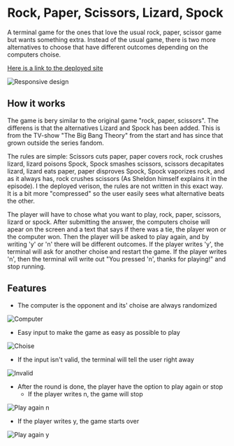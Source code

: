 # Rock, Paper, Scissors, Lizard, Spock
A terminal game for the ones that love the usual rock, paper, scissor game but wants something extra. Instead of the usual game, there is two more alternatives to choose that have different outcomes depending on the computers choise. 

[Here is a link to the deployed site](https://rock-paper-scissors-special.herokuapp.com/)

![Responsive design](https://user-images.githubusercontent.com/114992573/203925275-246d0f4b-f226-4b36-9e73-3d7cd062f85b.png)

## How it works
The game is bery similar to the original game "rock, paper, scissors". The differens is that the alternatives Lizard and Spock has been added. This is from the TV-show "The Big Bang Theory" from the start and has since that grown outside the series fandom.

The rules are simple: Scissors cuts paper, paper covers rock, rock crushes lizard, lizard poisons Spock, Spock smashes scissors, scissors decapitates lizard, lizard eats paper, paper disproves Spock, Spock vaporizes rock, and as it always has, rock crushes scissors (As Sheldon himself explains it in the episode). I the deployed verison, the rules are not written in this exact way. It is a bit more "compressed" so the user easily sees what alternative beats the other.

The player will have to chose what you want to play, rock, paper, scissors, lizard or spock. After submitting the answer, the computers choise will apear on the screen and a text that says if there was a tie, the player won or the computer won. Then the player will be asked to play again, and by writing 'y' or 'n' there will be different outcomes. If the player writes 'y', the terminal will ask for another choise and restart the game. If the player writes 'n', then the terminal will write out "You pressed 'n', thanks for playing!" and stop running.

## Features
- The computer is the opponent and its' choise are always randomized

![Computer](https://user-images.githubusercontent.com/114992573/203928181-740c1a5e-a557-4a02-8d15-144d26d235f4.png)

- Easy input to make the game as easy as possible to play

![Choise](https://user-images.githubusercontent.com/114992573/203928334-1081827f-fcfc-4182-9322-35fc5cd97849.png)

- If the input isn't valid, the terminal will tell the user right away

![Invalid](https://user-images.githubusercontent.com/114992573/203929206-b6951dfe-4466-41a1-9c55-bc0cd5ade98a.png)

- After the round is done, the player have the option to play again or stop
  - If the player writes n, the game will stop
  
![Play again n](https://user-images.githubusercontent.com/114992573/203928646-3399b3b0-c089-4ec3-8e45-839f411f9828.png)

  - If the player writes y, the game starts over
  
![Play again y](https://user-images.githubusercontent.com/114992573/203928852-bdf73e8c-9a8e-4653-a9fb-60be464a7f14.png)

